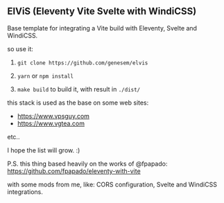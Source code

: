 
## ElViS (Eleventy Vite Svelte with WindiCSS)

Base template for integrating a Vite build with Eleventy, Svelte and WindiCSS.


so use it:

1. `git clone https://github.com/genesem/elvis`

2. `yarn` or `npm install`

3. `make build` to build it, with result in `./dist/`


this stack is used as the base on some web sites:

* https://www.vpsguy.com
* https://www.vgtea.com

etc..

I hope the list will grow. :)

P.S. this thing based heavily on the works of  @fpapado: https://github.com/fpapado/eleventy-with-vite

with some mods from me, like:
CORS configuration, Svelte and WindiCSS integrations.









